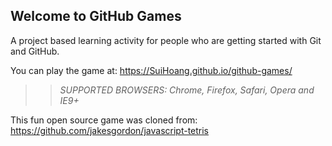 ## Welcome to GitHub Games

A project based learning activity for people who are getting started with Git and GitHub.

You can play the game at: https://SuiHoang.github.io/github-games/

>> _*SUPPORTED BROWSERS*: Chrome, Firefox, Safari, Opera and IE9+_

This fun open source game was cloned from: https://github.com/jakesgordon/javascript-tetris
